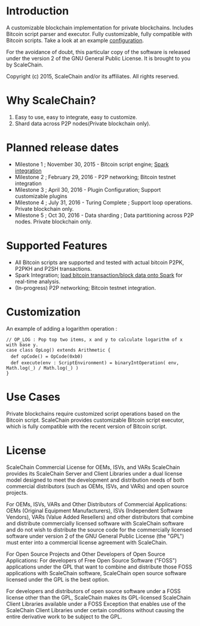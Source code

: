 Introduction
============
A customizable blockchain implementation for private blockchains.
Includes Bitcoin script parser and executor. Fully customizable, fully compatible with Bitcoin scripts.
Take a look at an example [configuration](docs/config.md).

For the avoidance of doubt, this particular copy of the software is released under the version 2 of the GNU General Public License. It is brought to you by ScaleChain.

Copyright (c) 2015, ScaleChain and/or its affiliates. All rights reserved.

Why ScaleChain?
===============
1. Easy to use, easy to integrate, easy to customize.
2. Shard data across P2P nodes(Private blockchain only).

Planned release dates
=====================
* Milestone 1 ; November 30, 2015 - Bitcoin script engine; [Spark integration](https://github.com/ScaleChain/scalechain/blob/master/src/main/scala/io/scalechain/blockchain/SparkLoader.scala) 
* Milestone 2 ; February 29, 2016 - P2P networking;  Bitcoin testnet integration 
* Milestone 3 ;    April 30, 2016 - Plugin Configuration; Support customizable plugins 
* Milestone 4 ;     July 31, 2016 - Turing Complete ; Support loop operations. Private blockchain only.  
* Milestone 5 ;      Oct 30, 2016 - Data sharding ; Data partitioning across P2P nodes. Private blockchain only.

Supported Features
==================
- All Bitcoin scripts are supported and tested with actual bitcoin P2PK, P2PKH and P2SH transactions.
- Spark Integration; [load bitcoin transaction/block data onto Spark](https://github.com/ScaleChain/scalechain/blob/master/src/main/scala/io/scalechain/blockchain/SparkLoader.scala) for real-time analysis.
- (In-progress) P2P networking; Bitcoin testnet integration.

Customization
=============
An example of adding a logarithm operation : 
```
// OP_LOG : Pop top two items, x and y to calculate logarithm of x with base y.
case class OpLog() extends Arithmetic {
　def opCode() = OpCode(0xb0)
　def execute(env : ScriptEnvironment) = binaryIntOperation( env, Math.log(_) / Math.log(_) )
}
```

Use Cases
=========
Private blockchains require customized script operations based on the Bitcoin script. ScaleChain provides customizable Bitcoin script executor, which is fully compatible with the recent version of Bitcoin script.

License
=======
ScaleChain Commercial License for OEMs, ISVs, and VARs
ScaleChain provides its ScaleChain Server and Client Libraries under a dual license model designed to meet the development and distribution needs of both commercial distributors (such as OEMs, ISVs, and VARs) and open source projects.

For OEMs, ISVs, VARs and Other Distributors of Commercial Applications:
OEMs (Original Equipment Manufacturers), ISVs (Independent Software Vendors), VARs (Value Added Resellers) and other distributors that combine and distribute commercially licensed software with ScaleChain software and do not wish to distribute the source code for the commercially licensed software under version 2 of the GNU General Public License (the "GPL") must enter into a commercial license agreement with ScaleChain.

For Open Source Projects and Other Developers of Open Source Applications:
For developers of Free Open Source Software ("FOSS") applications under the GPL that want to combine and distribute those FOSS applications with ScaleChain software, ScaleChain open source software licensed under the GPL is the best option.

For developers and distributors of open source software under a FOSS license other than the GPL, ScaleChain makes its GPL-licensed ScaleChain Client Libraries available under a FOSS Exception that enables use of the ScaleChain Client Libraries under certain conditions without causing the entire derivative work to be subject to the GPL.
